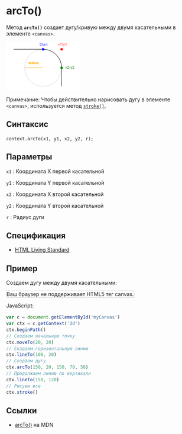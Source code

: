 # arcTo()

Метод **`arcTo()`** создает дугу/кривую между двумя касательными в элементе `<canvas>`.

![Дуга](arcto.png)

Примечание: Чтобы действительно нарисовать дугу в элементе `<canvas>`, используется метод [`stroke()`](<stroke().md>).

## Синтаксис

```
context.arcTo(x1, y1, x2, y2, r);
```

## Параметры

`x1`
: Координата X первой касательной

`y1`
: Координата Y первой касательной

`x2`
: Координата X второй касательной

`y2`
: Координата Y второй касательной

`r`
: Радиус дуги

## Спецификация

- [HTML Living Standard](https://html.spec.whatwg.org/multipage/canvas.html#dom-context-2d-arcto)

## Пример

Создаем дугу между двумя касательными:

<canvas id="myCanvas" width="300" height="150" style="border:1px solid #d3d3d3;background:#ffffff;">
Ваш браузер не поддерживает HTML5 тег canvas.
</canvas>
<script>
var c=document.getElementById("myCanvas");
var canvOK=1;
try {c.getContext("2d");}
catch (er) {canvOK=0;}
if (canvOK==1){
var ctx=c.getContext("2d");
ctx.beginPath();
ctx.moveTo(20,20);
ctx.lineTo(100,20);
ctx.arcTo(150,20,150,70,50);
ctx.lineTo(150,120);
ctx.stroke();}
</script>

JavaScript:

```js
var c = document.getElementById('myCanvas')
var ctx = c.getContext('2d')
ctx.beginPath()
// Создаем начальную точку
ctx.moveTo(20, 20)
// Создаем горизонтальную линию
ctx.lineTo(100, 20)
// Создаем дугу
ctx.arcTo(150, 20, 150, 70, 50)
// Продолжаем линию по вертикали
ctx.lineTo(150, 120)
// Рисуем все
ctx.stroke()
```

## Ссылки

- [arcTo()](https://developer.mozilla.org/ru/docs/Web/API/CanvasRenderingContext2D/arcTo) на MDN
